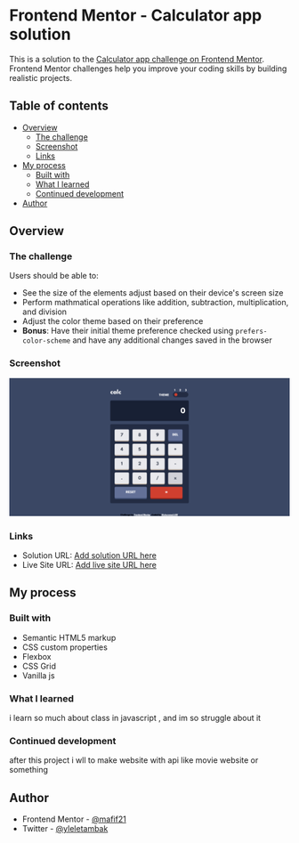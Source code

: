 # Frontend Mentor - Calculator app solution

This is a solution to the [Calculator app challenge on Frontend Mentor](https://www.frontendmentor.io/challenges/calculator-app-9lteq5N29). Frontend Mentor challenges help you improve your coding skills by building realistic projects.

## Table of contents

- [Overview](#overview)
  - [The challenge](#the-challenge)
  - [Screenshot](#screenshot)
  - [Links](#links)
- [My process](#my-process)
  - [Built with](#built-with)
  - [What I learned](#what-i-learned)
  - [Continued development](#continued-development)
- [Author](#author)

## Overview

### The challenge

Users should be able to:

- See the size of the elements adjust based on their device's screen size
- Perform mathmatical operations like addition, subtraction, multiplication, and division
- Adjust the color theme based on their preference
- **Bonus**: Have their initial theme preference checked using `prefers-color-scheme` and have any additional changes saved in the browser

### Screenshot

![](images/screenshot.png)

### Links

- Solution URL: [Add solution URL here](https://github.com/mafif21/calculator#links)
- Live Site URL: [Add live site URL here](https://628e3c20fac0e31dd726835b--singular-meerkat-143e73.netlify.app/)

## My process

### Built with

- Semantic HTML5 markup
- CSS custom properties
- Flexbox
- CSS Grid
- Vanilla js

### What I learned

i learn so much about class in javascript , and im so struggle about it

### Continued development

after this project i wll to make website with api like movie website or something

## Author

- Frontend Mentor - [@mafif21](https://www.frontendmentor.io/profile/mafif21)
- Twitter - [@yleletambak](https://twitter.com/leletambak)
